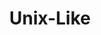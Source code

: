 ---
title: Unix-Like
linkTitle: Unix-Like # The title of left navigation, optional.
navWeight: 1200 # Upper weight gets higher precedence, optional.
---